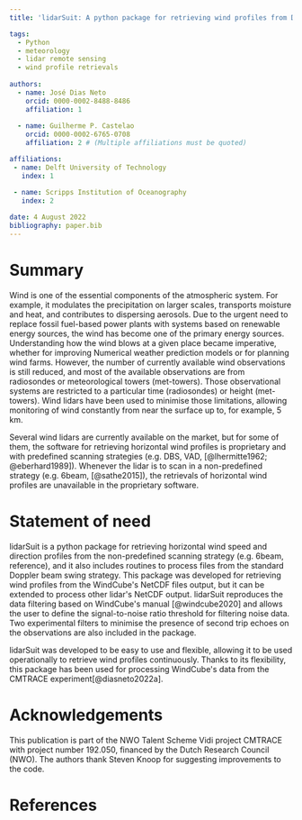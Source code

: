 ```yaml
---
title: 'lidarSuit: A python package for retrieving wind profiles from Doppler lidar observations'

tags:
  - Python
  - meteorology
  - lidar remote sensing
  - wind profile retrievals
  
authors:
  - name: José Dias Neto
    orcid: 0000-0002-8488-8486
    affiliation: 1 
    
  - name: Guilherme P. Castelao
    orcid: 0000-0002-6765-0708
    affiliation: 2 # (Multiple affiliations must be quoted)

affiliations:
 - name: Delft University of Technology
   index: 1

 - name: Scripps Institution of Oceanography
   index: 2
   
date: 4 August 2022
bibliography: paper.bib
---
```


# Summary

Wind is one of the essential components of the atmospheric system. For example, it modulates the precipitation on larger scales, transports moisture and heat, and contributes to dispersing aerosols. Due to the urgent need to replace fossil fuel-based power plants with systems based on renewable energy sources, the wind has become one of the primary energy sources. Understanding how the wind blows at a given place became imperative, whether for improving Numerical weather prediction models or for planning wind farms. However, the number of currently available wind observations is still reduced, and most of the available observations are from radiosondes or meteorological towers (met-towers). Those observational systems are restricted to a particular time (radiosondes) or height (met-towers). Wind lidars have been used to minimise those limitations, allowing monitoring of wind constantly from near the surface up to, for example,  5 km.  

Several wind lidars are currently available on the market, but for some of them, the software for retrieving horizontal wind profiles is proprietary and with predefined scanning strategies (e.g. DBS, VAD, [@lhermitte1962; @eberhard1989]). Whenever the lidar is to scan in a non-predefined strategy (e.g. 6beam, [@sathe2015]), the retrievals of horizontal wind profiles are unavailable in the proprietary software.

# Statement of need 

lidarSuit is a python package for retrieving horizontal wind speed and direction profiles from the non-predefined scanning strategy (e.g. 6beam, reference), and it also includes routines to process files from the standard Doppler beam swing strategy. This package was developed for retrieving wind profiles from the WindCube's NetCDF files output, but it can be extended to process other lidar's NetCDF output. lidarSuit reproduces the data filtering based on WindCube's manual [@windcube2020] and allows the user to define the signal-to-noise ratio threshold for filtering noise data. Two experimental filters to minimise the presence of second trip echoes on the observations are also included in the package.


lidarSuit was developed to be easy to use and flexible, allowing it to be used operationally to retrieve wind profiles continuously. Thanks to its flexibility, this package has been used for processing WindCube's data from the CMTRACE experiment[@diasneto2022a].


# Acknowledgements

This publication is part of the NWO Talent Scheme Vidi project CMTRACE with project number 192.050, financed by the Dutch Research Council (NWO). The authors thank Steven Knoop for suggesting improvements to the code. 


# References
